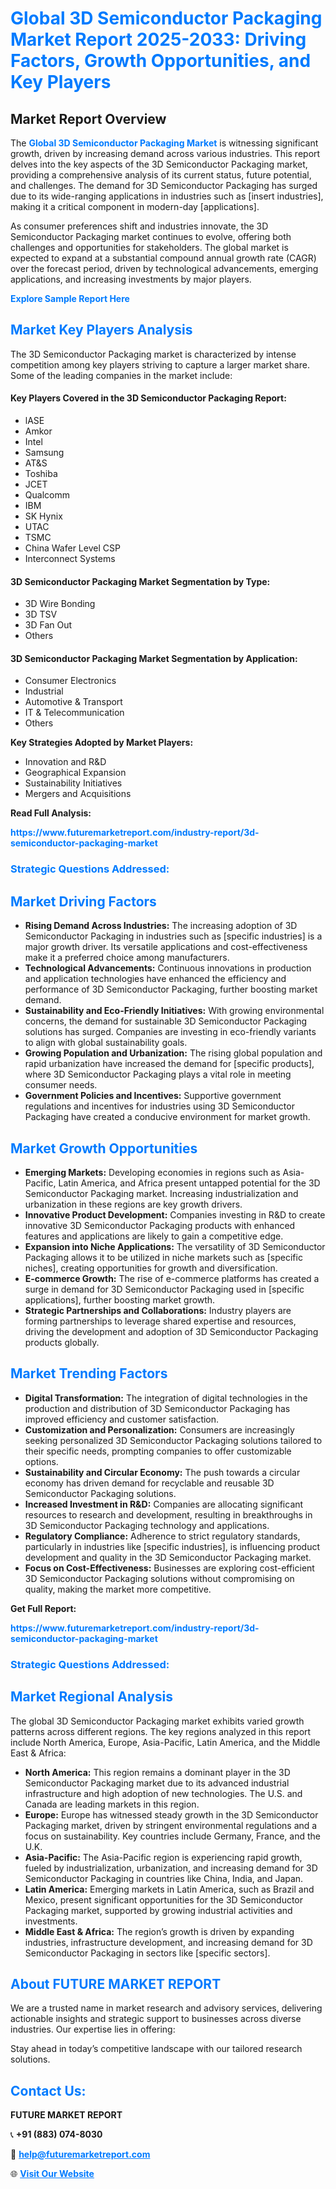 <h1 style="color: #007BFF;">Global 3D Semiconductor Packaging Market Report 2025-2033: Driving Factors, Growth Opportunities, and Key Players</h1>

<section id="overview">
<h2>Market Report Overview</h2>
<p>The <a href="https://www.futuremarketreport.com/industry-report/3d-semiconductor-packaging-market" style="color: #007BFF; text-decoration: none;"><strong>Global 3D Semiconductor Packaging Market</strong></a> is witnessing significant growth, driven by increasing demand across various industries. This report delves into the key aspects of the 3D Semiconductor Packaging market, providing a comprehensive analysis of its current status, future potential, and challenges. The demand for 3D Semiconductor Packaging has surged due to its wide-ranging applications in industries such as [insert industries], making it a critical component in modern-day [applications].</p>
<p>As consumer preferences shift and industries innovate, the 3D Semiconductor Packaging market continues to evolve, offering both challenges and opportunities for stakeholders. The global market is expected to expand at a substantial compound annual growth rate (CAGR) over the forecast period, driven by technological advancements, emerging applications, and increasing investments by major players.</p>
</section>

<section id="overview">
<p><a href="https://www.futuremarketreport.com/request-sample/reportId=27949" style="color: #007BFF; text-decoration: none;"><strong>Explore Sample Report Here</strong></a></p>
</section>

<section id="key-players">
<h2 style="color: #007BFF;">Market Key Players Analysis</h2>
<p>The 3D Semiconductor Packaging market is characterized by intense competition among key players striving to capture a larger market share. Some of the leading companies in the market include:</p>
<h4>Key Players Covered in the 3D Semiconductor Packaging Report:</h4>
<ul><li>lASE</li><li>Amkor</li><li>Intel</li><li>Samsung</li><li>AT&amp;S</li><li>Toshiba</li><li>JCET</li><li>Qualcomm</li><li>IBM</li><li>SK Hynix</li><li>UTAC</li><li>TSMC</li><li>China Wafer Level CSP</li><li>Interconnect Systems</li></ul>
<h4>3D Semiconductor Packaging Market Segmentation by Type:</h4>
<ul><li>3D Wire Bonding</li><li>3D TSV</li><li>3D Fan Out</li><li>Others</li></ul>

<h4>3D Semiconductor Packaging Market Segmentation by Application:</h4>
<ul><li>Consumer Electronics</li><li>Industrial</li><li>Automotive &amp; Transport</li><li>IT &amp; Telecommunication</li><li>Others</li></ul>
<p><strong>Key Strategies Adopted by Market Players:</strong></p>
<ul>
<li>Innovation and R&D</li>
<li>Geographical Expansion</li>
<li>Sustainability Initiatives</li>
<li>Mergers and Acquisitions</li>
</ul>
</section>

<section>
<p><strong>Read Full Analysis: </strong></p><a href="https://www.futuremarketreport.com/industry-report/3d-semiconductor-packaging-market" style="color: #007BFF; text-decoration: none;"><strong>https://www.futuremarketreport.com/industry-report/3d-semiconductor-packaging-market</strong></a>
<h3 style="color: #007BFF;">Strategic Questions Addressed:</h3>
</section>

<section id="driving-factors">
<h2 style="color: #007BFF;">Market Driving Factors</h2>
<ul>
<li><strong>Rising Demand Across Industries:</strong> The increasing adoption of 3D Semiconductor Packaging in industries such as [specific industries] is a major growth driver. Its versatile applications and cost-effectiveness make it a preferred choice among manufacturers.</li>
<li><strong>Technological Advancements:</strong> Continuous innovations in production and application technologies have enhanced the efficiency and performance of 3D Semiconductor Packaging, further boosting market demand.</li>
<li><strong>Sustainability and Eco-Friendly Initiatives:</strong> With growing environmental concerns, the demand for sustainable 3D Semiconductor Packaging solutions has surged. Companies are investing in eco-friendly variants to align with global sustainability goals.</li>
<li><strong>Growing Population and Urbanization:</strong> The rising global population and rapid urbanization have increased the demand for [specific products], where 3D Semiconductor Packaging plays a vital role in meeting consumer needs.</li>
<li><strong>Government Policies and Incentives:</strong> Supportive government regulations and incentives for industries using 3D Semiconductor Packaging have created a conducive environment for market growth.</li>
</ul>
</section>

<section id="growth-opportunities">
<h2 style="color: #007BFF;">Market Growth Opportunities</h2>
<ul>
<li><strong>Emerging Markets:</strong> Developing economies in regions such as Asia-Pacific, Latin America, and Africa present untapped potential for the 3D Semiconductor Packaging market. Increasing industrialization and urbanization in these regions are key growth drivers.</li>
<li><strong>Innovative Product Development:</strong> Companies investing in R&D to create innovative 3D Semiconductor Packaging products with enhanced features and applications are likely to gain a competitive edge.</li>
<li><strong>Expansion into Niche Applications:</strong> The versatility of 3D Semiconductor Packaging allows it to be utilized in niche markets such as [specific niches], creating opportunities for growth and diversification.</li>
<li><strong>E-commerce Growth:</strong> The rise of e-commerce platforms has created a surge in demand for 3D Semiconductor Packaging used in [specific applications], further boosting market growth.</li>
<li><strong>Strategic Partnerships and Collaborations:</strong> Industry players are forming partnerships to leverage shared expertise and resources, driving the development and adoption of 3D Semiconductor Packaging products globally.</li>
</ul>
</section>

<section id="trending-factors">
<h2 style="color: #007BFF;">Market Trending Factors</h2>
<ul>
<li><strong>Digital Transformation:</strong> The integration of digital technologies in the production and distribution of 3D Semiconductor Packaging has improved efficiency and customer satisfaction.</li>
<li><strong>Customization and Personalization:</strong> Consumers are increasingly seeking personalized 3D Semiconductor Packaging solutions tailored to their specific needs, prompting companies to offer customizable options.</li>
<li><strong>Sustainability and Circular Economy:</strong> The push towards a circular economy has driven demand for recyclable and reusable 3D Semiconductor Packaging solutions.</li>
<li><strong>Increased Investment in R&D:</strong> Companies are allocating significant resources to research and development, resulting in breakthroughs in 3D Semiconductor Packaging technology and applications.</li>
<li><strong>Regulatory Compliance:</strong> Adherence to strict regulatory standards, particularly in industries like [specific industries], is influencing product development and quality in the 3D Semiconductor Packaging market.</li>
<li><strong>Focus on Cost-Effectiveness:</strong> Businesses are exploring cost-efficient 3D Semiconductor Packaging solutions without compromising on quality, making the market more competitive.</li>
</ul>
</section>

<section>
<p><strong>Get Full Report: </strong></p><a href="https://www.futuremarketreport.com/industry-report/3d-semiconductor-packaging-market" style="color: #007BFF; text-decoration: none;"><strong>https://www.futuremarketreport.com/industry-report/3d-semiconductor-packaging-market</strong></a>
<h3 style="color: #007BFF;">Strategic Questions Addressed:</h3>
</section>


<section id="regional-analysis">
<h2 style="color: #007BFF;">Market Regional Analysis</h2>
<p>The global 3D Semiconductor Packaging market exhibits varied growth patterns across different regions. The key regions analyzed in this report include North America, Europe, Asia-Pacific, Latin America, and the Middle East & Africa:</p>
<ul>
<li><strong>North America:</strong> This region remains a dominant player in the 3D Semiconductor Packaging market due to its advanced industrial infrastructure and high adoption of new technologies. The U.S. and Canada are leading markets in this region.</li>
<li><strong>Europe:</strong> Europe has witnessed steady growth in the 3D Semiconductor Packaging market, driven by stringent environmental regulations and a focus on sustainability. Key countries include Germany, France, and the U.K.</li>
<li><strong>Asia-Pacific:</strong> The Asia-Pacific region is experiencing rapid growth, fueled by industrialization, urbanization, and increasing demand for 3D Semiconductor Packaging in countries like China, India, and Japan.</li>
<li><strong>Latin America:</strong> Emerging markets in Latin America, such as Brazil and Mexico, present significant opportunities for the 3D Semiconductor Packaging market, supported by growing industrial activities and investments.</li>
<li><strong>Middle East & Africa:</strong> The region’s growth is driven by expanding industries, infrastructure development, and increasing demand for 3D Semiconductor Packaging in sectors like [specific sectors].</li>
</ul>
</section>

<footer>
<h2 style="color: #007BFF;">About FUTURE MARKET REPORT</h2>
<p>We are a trusted name in market research and advisory services, delivering actionable insights and strategic support to businesses across diverse industries. Our expertise lies in offering:</p>

<p>Stay ahead in today’s competitive landscape with our tailored research solutions.</p>

<h2 style="color: #007BFF;">Contact Us:</h2>
<p><strong>FUTURE MARKET REPORT</strong></p>
<p>📞 <strong>+91 (883) 074-8030</strong></p>
<p>📧 <strong><a href="mailto:help@futuremarketreport.com" style="color: #007BFF;">help@futuremarketreport.com</a></strong></p>
<p>🌐 <strong><a href="https://www.futuremarketreport.com/" style="color: #007BFF;">Visit Our Website</a></strong></p>
</footer>
